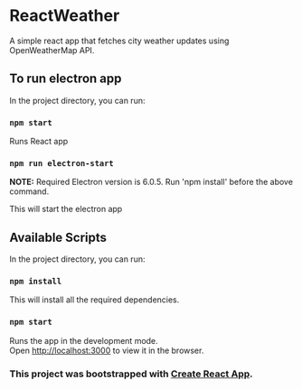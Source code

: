 # ReactWeather
A simple react app that fetches city weather updates using OpenWeatherMap API.

## To run electron app

In the project directory, you can run:

### `npm start`

Runs React app

### `npm run electron-start`

<b>NOTE:</b> Required Electron version is 6.0.5. Run 'npm install' before the above command.

This will start the electron app

## Available Scripts

In the project directory, you can run:

### `npm install`

This will install all the required dependencies.

### `npm start`

Runs the app in the development mode.<br>
Open [http://localhost:3000](http://localhost:3000) to view it in the browser.

### This project was bootstrapped with [Create React App](https://github.com/facebook/create-react-app).
